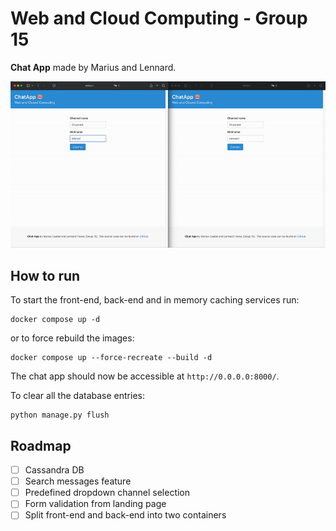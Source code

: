 # Web and Cloud Computing - Group 15
**Chat App** made by Marius and Lennard.

![Demo video](demo.gif)

## How to run
To start the front-end, back-end and in memory caching services run:
```shell
docker compose up -d
```

or to force rebuild the images:
```shell
docker compose up --force-recreate --build -d
```

The chat app should now be accessible at ```http://0.0.0.0:8000/```.

To clear all the database entries:
```shell
python manage.py flush
```

## Roadmap

- [ ] Cassandra DB
- [ ] Search messages feature
- [ ] Predefined dropdown channel selection
- [ ] Form validation from landing page
- [ ] Split front-end and back-end into two containers
